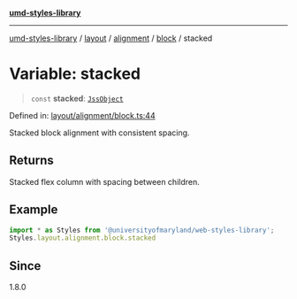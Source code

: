 [**umd-styles-library**](../../../../../../README.md)

***

[umd-styles-library](../../../../../../modules.md) / [layout](../../../../../README.md) / [alignment](../../../README.md) / [block](../README.md) / stacked

# Variable: stacked

> `const` **stacked**: [`JssObject`](../../../../../../utilities/namespaces/transform/type-aliases/JssObject.md)

Defined in: [layout/alignment/block.ts:44](https://github.com/UMD-Digital/design-system/blob/8c958a0419ab79ba8bcba0aabd12f79a69ac5834/packages/styles/source/layout/alignment/block.ts#L44)

Stacked block alignment with consistent spacing.

## Returns

Stacked flex column with spacing between children.

## Example

```typescript
import * as Styles from '@universityofmaryland/web-styles-library';
Styles.layout.alignment.block.stacked
```

## Since

1.8.0
